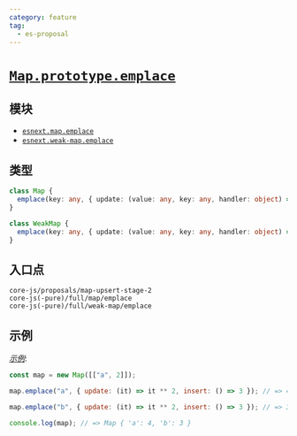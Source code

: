 ```yaml
---
category: feature
tag:
  - es-proposal
---
```


# [`Map.prototype.emplace`](https://github.com/thumbsupep/proposal-upsert)

## 模块

- [`esnext.map.emplace`](https://github.com/zloirock/core-js/blob/master/packages/core-js/modules/esnext.map.emplace.js)
- [`esnext.weak-map.emplace`](https://github.com/zloirock/core-js/blob/master/packages/core-js/modules/esnext.weak-map.emplace.js)

## 类型

```ts
class Map {
  emplace(key: any, { update: (value: any, key: any, handler: object) => updated: any, insert: (key: any, handler: object) => value: any): updated | value;
}

class WeakMap {
  emplace(key: any, { update: (value: any, key: any, handler: object) => updated: any, insert: (key: any, handler: object) => value: any): updated | value;
}
```

## 入口点

```
core-js/proposals/map-upsert-stage-2
core-js(-pure)/full/map/emplace
core-js(-pure)/full/weak-map/emplace
```

## 示例

[_示例_](https://is.gd/ty5I2v):

```js
const map = new Map([["a", 2]]);

map.emplace("a", { update: (it) => it ** 2, insert: () => 3 }); // => 4

map.emplace("b", { update: (it) => it ** 2, insert: () => 3 }); // => 3

console.log(map); // => Map { 'a': 4, 'b': 3 }
```
